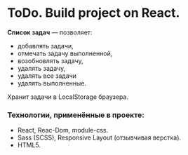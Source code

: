 # ToDo. Build project on React.

**Список задач** — позволяет: 
- добавлять задачи, 
- отмечать задачу выполненной,
- возобновлять задачу,
- удалять задачу,
- удалять все задачи
- удалять выполненные.

Хранит задачи в LocalStorage браузера.

### Технологии, применённые в проекте:

- React, Reac-Dom, module-css.
- Sass (SCSS), Responsive Layout (отзывчивая верстка).
- HTML5.

